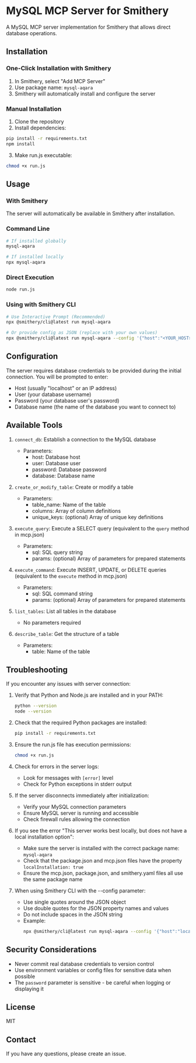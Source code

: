 # MySQL MCP Server for Smithery

A MySQL MCP server implementation for Smithery that allows direct database operations.

## Installation

### One-Click Installation with Smithery

1. In Smithery, select "Add MCP Server"
2. Use package name: `mysql-aqara`
3. Smithery will automatically install and configure the server

### Manual Installation

1. Clone the repository
2. Install dependencies:
```bash
pip install -r requirements.txt
npm install
```
3. Make run.js executable:
```bash
chmod +x run.js
```

## Usage

### With Smithery
The server will automatically be available in Smithery after installation.

### Command Line
```bash
# If installed globally
mysql-aqara

# If installed locally
npx mysql-aqara
```

### Direct Execution
```bash
node run.js
```

### Using with Smithery CLI
```bash
# Use Interactive Prompt (Recommended)
npx @smithery/cli@latest run mysql-aqara

# Or provide config as JSON (replace with your own values)
npx @smithery/cli@latest run mysql-aqara --config '{"host":"<YOUR_HOST>","user":"<YOUR_USER>","password":"<YOUR_PASSWORD>","database":"<YOUR_DATABASE>"}'
```

## Configuration

The server requires database credentials to be provided during the initial connection. You will be prompted to enter:
- Host (usually "localhost" or an IP address)
- User (your database username)
- Password (your database user's password)
- Database name (the name of the database you want to connect to)

## Available Tools

1. `connect_db`: Establish a connection to the MySQL database
   - Parameters:
     - host: Database host
     - user: Database user
     - password: Database password
     - database: Database name

2. `create_or_modify_table`: Create or modify a table
   - Parameters:
     - table_name: Name of the table
     - columns: Array of column definitions
     - unique_keys: (optional) Array of unique key definitions

3. `execute_query`: Execute a SELECT query (equivalent to the `query` method in mcp.json)
   - Parameters:
     - sql: SQL query string
     - params: (optional) Array of parameters for prepared statements

4. `execute_command`: Execute INSERT, UPDATE, or DELETE queries (equivalent to the `execute` method in mcp.json)
   - Parameters:
     - sql: SQL command string
     - params: (optional) Array of parameters for prepared statements

5. `list_tables`: List all tables in the database
   - No parameters required

6. `describe_table`: Get the structure of a table
   - Parameters:
     - table: Name of the table

## Troubleshooting

If you encounter any issues with server connection:

1. Verify that Python and Node.js are installed and in your PATH:
   ```bash
   python --version
   node --version
   ```

2. Check that the required Python packages are installed:
   ```bash
   pip install -r requirements.txt
   ```

3. Ensure the run.js file has execution permissions:
   ```bash
   chmod +x run.js
   ```

4. Check for errors in the server logs:
   - Look for messages with `[error]` level
   - Check for Python exceptions in stderr output

5. If the server disconnects immediately after initialization:
   - Verify your MySQL connection parameters
   - Ensure MySQL server is running and accessible
   - Check firewall rules allowing the connection

6. If you see the error "This server works best locally, but does not have a local installation option":
   - Make sure the server is installed with the correct package name: `mysql-aqara`
   - Check that the package.json and mcp.json files have the property `localInstallation: true`
   - Ensure the mcp.json, package.json, and smithery.yaml files all use the same package name

7. When using Smithery CLI with the --config parameter:
   - Use single quotes around the JSON object
   - Use double quotes for the JSON property names and values
   - Do not include spaces in the JSON string
   - Example:
     ```bash
     npx @smithery/cli@latest run mysql-aqara --config '{"host":"localhost","user":"<YOUR_USER>","password":"<YOUR_PASSWORD>","database":"<YOUR_DATABASE>"}'
     ```

## Security Considerations

- Never commit real database credentials to version control
- Use environment variables or config files for sensitive data when possible
- The `password` parameter is sensitive - be careful when logging or displaying it

## License

MIT

## Contact

If you have any questions, please create an issue. 